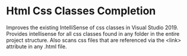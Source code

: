 # Html Css Classes Completion
Improves the existing IntelliSense of css classes in Visual Studio 2019.
Provides intellisense for all css classes found in any folder in the entire project structure.
Also scans css files that are referenced via the \<link> attribute in any .html file.

